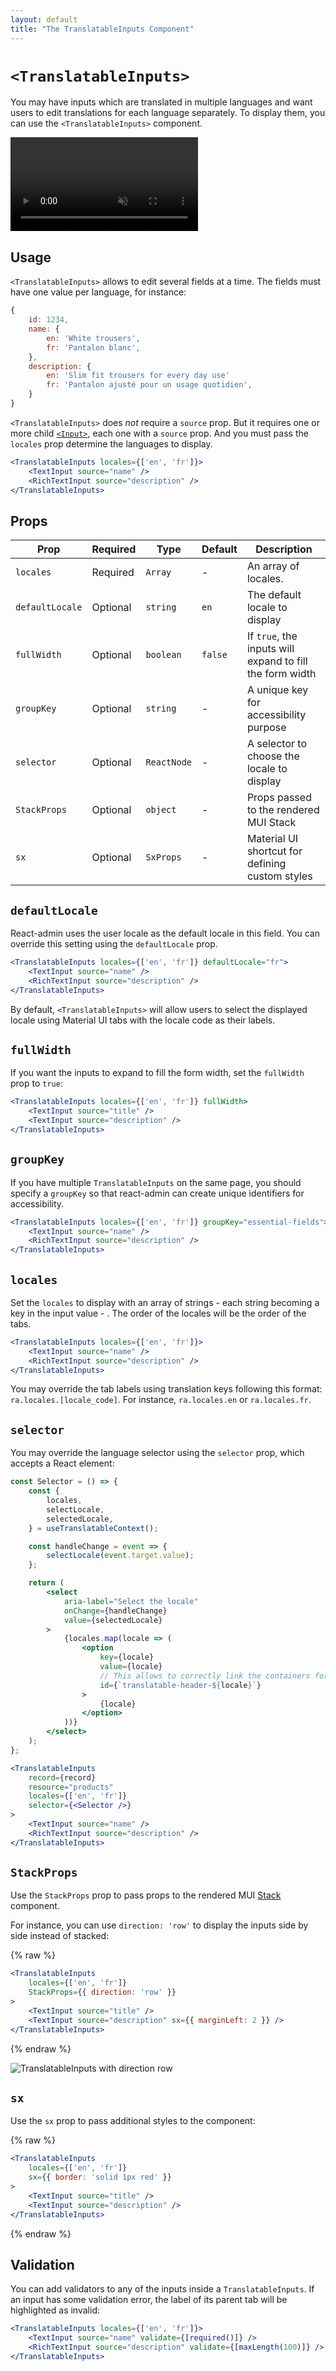 ```yaml
---
layout: default
title: "The TranslatableInputs Component"
---
```


# `<TranslatableInputs>`

You may have inputs which are translated in multiple languages and want users to edit translations for each language separately. To display them, you can use the `<TranslatableInputs>` component.

<video controls autoplay playsinline muted loop>
  <source src="./img/translatable-input.webm" type="video/webm"/>
  <source src="./img/translatable-input.mp4" type="video/mp4"/>
  Your browser does not support the video tag.
</video>


## Usage

`<TranslatableInputs>` allows to edit several fields at a time. The fields must have one value per language, for instance:

```js
{
    id: 1234,
    name: {
        en: 'White trousers',
        fr: 'Pantalon blanc',
    },
    description: {
        en: 'Slim fit trousers for every day use'
        fr: 'Pantalon ajusté pour un usage quotidien',
    }
}
```

`<TranslatableInputs>` does *not* require a `source` prop. But it requires one or more child [`<Input>`](Inputs.md), each one with a `source` prop. And you must pass the `locales` prop determine the languages to display.

```jsx
<TranslatableInputs locales={['en', 'fr']}>
    <TextInput source="name" />
    <RichTextInput source="description" />
</TranslatableInputs>
```

## Props

| Prop   | Required | Type     | Default | Description   |
| ------ | -------- | -------- | ------- | ------------- |
| `locales` | Required | `Array` | - | An array of locales. |
| `defaultLocale` | Optional | `string` | `en` | The default locale to display |
| `fullWidth` | Optional | `boolean` | `false` | If `true`, the inputs will expand to fill the form width |
| `groupKey` | Optional | `string` | - | A unique key for accessibility purpose |
| `selector`| Optional | `ReactNode` | - | A selector to choose the locale to display |
| `StackProps`| Optional | `object` | - | Props passed to the rendered MUI Stack |
| `sx`| Optional | `SxProps` | - | Material UI shortcut for defining custom styles |

## `defaultLocale`

React-admin uses the user locale as the default locale in this field. You can override this setting using the `defaultLocale` prop.

```jsx
<TranslatableInputs locales={['en', 'fr']} defaultLocale="fr">
    <TextInput source="name" />
    <RichTextInput source="description" />
</TranslatableInputs>
```

By default, `<TranslatableInputs>` will allow users to select the displayed locale using Material UI tabs with the locale code as their labels.

## `fullWidth`

If you want the inputs to expand to fill the form width, set the `fullWidth` prop to `true`:

```jsx
<TranslatableInputs locales={['en', 'fr']} fullWidth>
    <TextInput source="title" />
    <TextInput source="description" />
</TranslatableInputs>
```

## `groupKey`

If you have multiple `TranslatableInputs` on the same page, you should specify a `groupKey` so that react-admin can create unique identifiers for accessibility.

```jsx
<TranslatableInputs locales={['en', 'fr']} groupKey="essential-fields">
    <TextInput source="name" />
    <RichTextInput source="description" />
</TranslatableInputs>
```

## `locales`

Set the `locales` to display with an array of strings - each string becoming a key in the input value - . The order of the locales will be the order of the tabs.

```jsx
<TranslatableInputs locales={['en', 'fr']}>
    <TextInput source="name" />
    <RichTextInput source="description" />
</TranslatableInputs>
```

You may override the tab labels using translation keys following this format: `ra.locales.[locale_code]`. For instance, `ra.locales.en` or `ra.locales.fr`.

## `selector`

You may override the language selector using the `selector` prop, which accepts a React element:

```jsx
const Selector = () => {
    const {
        locales,
        selectLocale,
        selectedLocale,
    } = useTranslatableContext();

    const handleChange = event => {
        selectLocale(event.target.value);
    };

    return (
        <select
            aria-label="Select the locale"
            onChange={handleChange}
            value={selectedLocale}
        >
            {locales.map(locale => (
                <option
                    key={locale}
                    value={locale}
                    // This allows to correctly link the containers for each locale to their labels
                    id={`translatable-header-${locale}`}
                >
                    {locale}
                </option>
            ))}
        </select>
    );
};

<TranslatableInputs
    record={record}
    resource="products"
    locales={['en', 'fr']}
    selector={<Selector />}
>
    <TextInput source="name" />
    <RichTextInput source="description" />
</TranslatableInputs>
```

## `StackProps`

Use the `StackProps` prop to pass props to the rendered MUI [Stack](https://mui.com/material-ui/react-stack/) component.

For instance, you can use `direction: 'row'` to display the inputs side by side instead of stacked:

{% raw %}

```jsx
<TranslatableInputs
    locales={['en', 'fr']}
    StackProps={{ direction: 'row' }}
>
    <TextInput source="title" />
    <TextInput source="description" sx={{ marginLeft: 2 }} />
</TranslatableInputs>
```

{% endraw %}

![TranslatableInputs with direction row](./img/TranslatableInputs-row.png)

## `sx`

Use the `sx` prop to pass additional styles to the component:

{% raw %}

```jsx
<TranslatableInputs
    locales={['en', 'fr']}
    sx={{ border: 'solid 1px red' }}
>
    <TextInput source="title" />
    <TextInput source="description" />
</TranslatableInputs>
```

{% endraw %}

## Validation

You can add validators to any of the inputs inside a `TranslatableInputs`. If an input has some validation error, the label of its parent tab will be highlighted as invalid:

```jsx
<TranslatableInputs locales={['en', 'fr']}>
    <TextInput source="name" validate={[required()]} />
    <RichTextInput source="description" validate={[maxLength(100)]} />
</TranslatableInputs>
```
